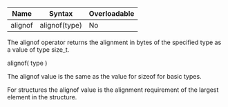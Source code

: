 | Name | Syntax | Overloadable |
|------|--------|--------------|
| alignof | alignof(type) | No |



The alignof operator returns the alignment in bytes of the specified type as a value of type size_t.

alignof( type )

The alignof value is the same as the value for sizeof for basic types.

For structures the alignof value is the alignment requirement of the largest element in the structure.
